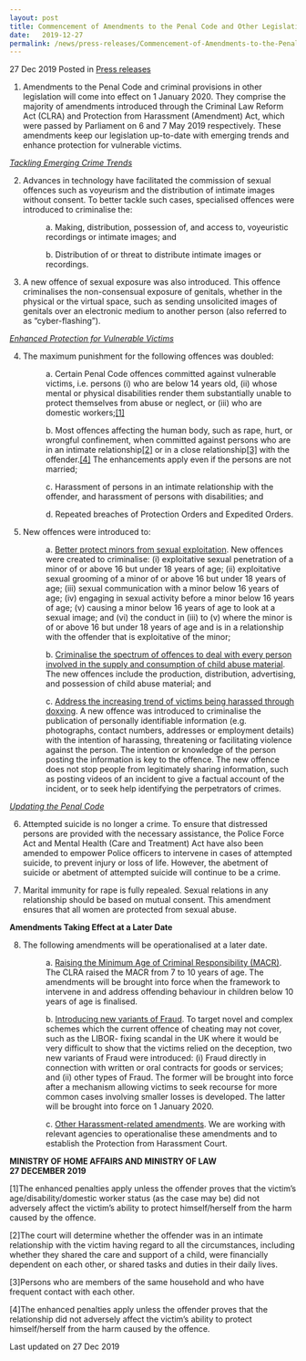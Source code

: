 ```yaml
---
layout: post
title: Commencement of Amendments to the Penal Code and Other Legislation on 1 January 2020
date:   2019-12-27
permalink: /news/press-releases/Commencement-of-Amendments-to-the-Penal-Code-and-Other-Legislation-on-1-January-2020
---
```


27 Dec 2019 Posted in [Press releases](/news/press-releases)

1.  Amendments to the Penal Code and criminal provisions in other legislation will come into effect on 1 January 2020. They comprise the majority of amendments introduced through the Criminal Law Reform Act (CLRA) and Protection from Harassment (Amendment) Act, which were passed by Parliament on 6 and 7 May 2019 respectively. These amendments keep our legislation up-to-date with emerging trends and enhance protection for vulnerable victims.

<u><i>Tackling Emerging Crime Trends</i></u>
<ol start="2">
<li>Advances in technology have facilitated the commission of sexual offences such as voyeurism and the distribution of intimate images without consent. To better tackle such cases, specialised offences were introduced to criminalise the:</li>

<p style="margin-left: 40px">a. Making, distribution, possession of, and access to, voyeuristic recordings or intimate images; and</p>

<p style="margin-left: 40px">b. Distribution of or threat to distribute intimate images or recordings.</p></ol>
<ol start="3">
<li>A new offence of sexual exposure was also introduced. This offence criminalises the non-consensual exposure of genitals, whether in the physical or the virtual space, such as sending unsolicited images of genitals over an electronic medium to another person (also referred to as “cyber-flashing”).</li></ol>

<u><i>Enhanced Protection for Vulnerable Victims</i></u>
<ol start="4">
<li>The maximum punishment for the following offences was doubled:</li>

<p style="margin-left: 40px">a. Certain Penal Code offences committed against vulnerable victims, i.e. persons (i) who are below 14 years old, (ii) whose mental or physical disabilities render them substantially unable to protect themselves from abuse or neglect, or (iii) who are domestic workers;<a href="#1">[1]</a></p>

<p style="margin-left: 40px">b. Most offences affecting the human body, such as rape, hurt, or wrongful confinement, when committed against persons who are in an intimate relationship<a href="#2">[2]</a> or in a close relationship<a href="#3">[3]</a> with the offender.<a href="#4">[4]</a> The enhancements apply even if the persons are not married;</p>

<p style="margin-left: 40px">c. Harassment of persons in an intimate relationship with the offender, and harassment of persons with disabilities; and</p>

<p style="margin-left: 40px">d. Repeated breaches of Protection Orders and Expedited Orders.</p></ol>
<ol start="5">
<li>New offences were introduced to:</li>

<p style="margin-left: 40px">a. <u>Better protect minors from sexual exploitation</u>. New offences were created to criminalise: (i) exploitative sexual penetration of a minor of or above 16 but under 18 years of age; (ii) exploitative sexual grooming of a minor of or above 16 but under 18 years of age; (iii) sexual communication with a minor below 16 years of age; (iv) engaging in sexual activity before a minor below 16 years of age; (v) causing a minor below 16 years of age to look at a sexual image; and (vi) the conduct in (iii) to (v) where the minor is of or above 16 but under 18 years of age and is in a relationship with the offender that is exploitative of the minor;</p>

<p style="margin-left: 40px">b. <u>Criminalise the spectrum of offences to deal with every person involved in the supply and consumption of child abuse material</u>. The new offences include the production, distribution, advertising, and possession of child abuse material; and</p>

<p style="margin-left: 40px">c. <u>Address the increasing trend of victims being harassed through doxxing</u>. A new offence was introduced to criminalise the publication of personally identifiable information (e.g. photographs, contact numbers, addresses or employment details) with the intention of harassing, threatening or facilitating violence against the person. The intention or knowledge of the person posting the information is key to the offence. The new offence does not stop people from legitimately sharing information, such as posting videos of an incident to give a factual account of the incident, or to seek help identifying the perpetrators of crimes.</p></ol>

<u><i>Updating the Penal Code</i></u>

<ol start="6">
<li>Attempted suicide is no longer a crime. To ensure that distressed persons are provided with the necessary assistance, the Police Force Act and Mental Health (Care and Treatment) Act have also been amended to empower Police officers to intervene in cases of attempted suicide, to prevent injury or loss of life. However, the abetment of suicide or abetment of attempted suicide will continue to be a crime.</li></ol>

<ol start="7">
<li>Marital immunity for rape is fully repealed. Sexual relations in any relationship should be based on mutual consent. This amendment ensures that all women are protected from sexual abuse.</li></ol>

<b>Amendments Taking Effect at a Later Date</b>
<ol start="8">
<li>The following amendments will be operationalised at a later date.</li>

<p style="margin-left: 40px">a. <u>Raising the Minimum Age of Criminal Responsibility (MACR)</u>. The CLRA raised the MACR from 7 to 10 years of age. The amendments will be brought into force when the framework to intervene in and address offending behaviour in children below 10 years of age is finalised.</p>

<p style="margin-left: 40px">b. <u>Introducing new variants of Fraud</u>. To target novel and complex schemes which the current offence of cheating may not cover, such as the LIBOR- fixing scandal in the UK where it would be very difficult to show that the victims relied on the deception, two new variants of Fraud were introduced: (i) Fraud directly in connection with written or oral contracts for goods or services; and (ii) other types of Fraud. The former will be brought into force after a mechanism allowing victims to seek recourse for more common cases involving smaller losses is developed. The latter will be brought into force on 1 January 2020.</p>

<p style="margin-left: 40px">c. <u>Other Harassment-related amendments</u>. We are working with relevant agencies to operationalise these amendments and to establish the Protection from Harassment Court.</p></ol>

<b>MINISTRY OF HOME AFFAIRS AND MINISTRY OF LAW</b><br>
<b>27 DECEMBER 2019</b>

<p id="1">[1]The enhanced penalties apply unless the offender proves that the victim’s age/disability/domestic worker status (as the case may be) did not adversely affect the victim’s ability to protect himself/herself from the harm caused by the offence.</p>

<p id="2">[2]The court will determine whether the offender was in an intimate relationship with the victim having regard to all the circumstances, including whether they shared the care and support of a child, were financially dependent on each other, or shared tasks and duties in their daily lives.</p>

<p id="3">[3]Persons who are members of the same household and who have frequent contact with each other.</p>

<p id="4">[4]The enhanced penalties apply unless the offender proves that the relationship did not adversely affect the victim’s ability to protect himself/herself from the harm caused by the offence.</p>

<p class="right-side-updated">Last updated on 27 Dec 2019</p> 
